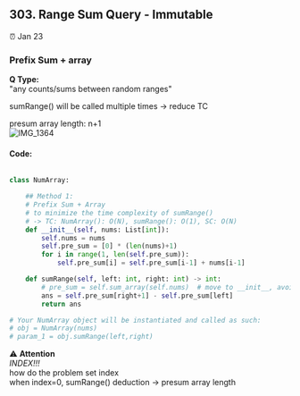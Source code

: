 ## 303. Range Sum Query - Immutable

:alarm_clock: Jan 23

### Prefix Sum + array

**Q Type:**\
"any counts/sums between random ranges"

sumRange() will be called multiple times -> reduce TC

presum array length: n+1\
![IMG_1364](https://user-images.githubusercontent.com/51430523/214102583-413907f0-7b08-4572-94df-720f3bef6bb4.jpg)


#### Code:
```python

class NumArray:

    ## Method 1:
    # Prefix Sum + Array
    # to minimize the time complexity of sumRange() 
    # -> TC: NumArray(): O(N), sumRange(): O(1), SC: O(N)
    def __init__(self, nums: List[int]):
        self.nums = nums
        self.pre_sum = [0] * (len(nums)+1)
        for i in range(1, len(self.pre_sum)):
            self.pre_sum[i] = self.pre_sum[i-1] + nums[i-1]

    def sumRange(self, left: int, right: int) -> int:
        # pre_sum = self.sum_array(self.nums)  # move to __init__, avoid call multiple times here.
        ans = self.pre_sum[right+1] - self.pre_sum[left]
        return ans

# Your NumArray object will be instantiated and called as such:
# obj = NumArray(nums)
# param_1 = obj.sumRange(left,right)

```

:warning: **Attention**\
*INDEX!!!*\
how do the problem set index\
when index=0, sumRange() deduction -> presum array length
